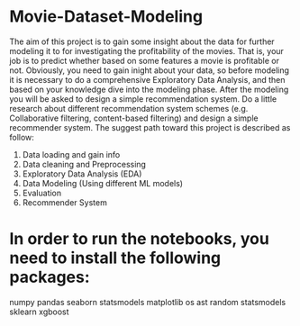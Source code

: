 # Movie-Dataset-Modeling
The aim of this project is to gain some insight about the data for further modeling it to for investigating the profitability of the movies. That is, your job is to predict whether based on some features a movie is profitable or not. Obviously, you need to gain inight about your data, so before modeling it is necessary to do a comprehensive Exploratory Data Analysis, and then based on your knowledge dive into the modeling phase. After the modeling you will be asked to design a simple recommendation system. Do a little research about different recommendation system schemes (e.g. Collaborative filtering, content-based filtering) and design a simple recommender system. The suggest path toward this project is described as follow:
1. Data loading and gain info
2. Data cleaning and Preprocessing
3. Exploratory Data Analysis (EDA)
4. Data Modeling (Using different ML models)
5. Evaluation
6. Recommender System

# In order to run the notebooks, you need to install the following packages:
numpy
pandas
seaborn
statsmodels
matplotlib
os
ast
random
statsmodels
sklearn
xgboost

